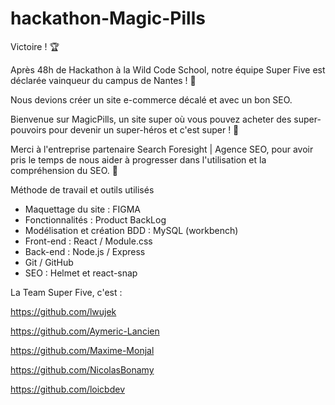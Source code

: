 # hackathon-Magic-Pills

Victoire ! 🏆

Après 48h de Hackathon à la Wild Code School, notre équipe Super Five est déclarée vainqueur du campus de Nantes ! 🎉

Nous devions créer un site e-commerce décalé et avec un bon SEO. 

Bienvenue sur MagicPills, un site super où vous pouvez acheter des super-pouvoirs pour devenir un super-héros et c'est super ! 💪

Merci à l'entreprise partenaire Search Foresight | Agence SEO, pour avoir pris le temps de nous aider à progresser dans l'utilisation et la compréhension du SEO. 👏

Méthode de travail et outils utilisés
- Maquettage du site : FIGMA
- Fonctionnalités : Product BackLog
- Modélisation et création BDD : MySQL (workbench)
- Front-end : React / Module.css
- Back-end : Node.js / Express
- Git / GitHub
- SEO : Helmet et react-snap

La Team Super Five, c'est :

https://github.com/lwujek

https://github.com/Aymeric-Lancien

https://github.com/Maxime-Monjal

https://github.com/NicolasBonamy

https://github.com/loicbdev

